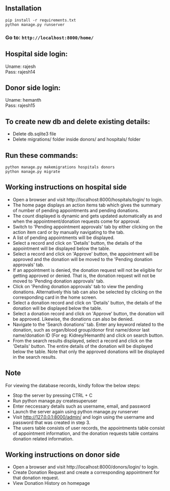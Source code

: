## Installation ##
```pip install -r requirements.txt```<br/>
```python manage.py runserver```


### Go to: ```http://localhost:8000/home/```

## Hospital side login: ##
Uname: rajesh<br/>
Pass: rajesh14

## Donor side login: ##
Uname: hemanth<br/>
Pass: rajesh15

## To create new db and delete existing details: ##
- Delete db.sqlite3 file
- Delete migrations/ folder inside donors/ and hospitals/ folder

## Run these commands: ##
```python manage.py makemigrations hospitals donors```<br/>
```python manage.py migrate```

## Working instructions on hospital side ##
- Open a browser and visit http://localhost:8000/hospitals/login/ to login.
- The home page displays an action items tab which gives the summary of number of pending appointments and pending donations.
- The count displayed is dynamic and gets updated automatically as and when the appointment/donation requests come for approval.
- Switch to 'Pending appointment approvals' tab by either clicking on the action item card or by manually navigating to the tab.
- A list of pending appointments will be displayed.
- Select a record and click on 'Details' button, the details of the appointment will be displayed below the table.
- Select a record and click on 'Approve' button, the appointment will be approved and the donation will be moved to the 'Pending donation approvals' tab. 
- If an appointment is denied, the donation request will not be eligible for getting approved or denied. That is, the donation request will not be moved to 'Pending donation approvals' tab.
- Click on 'Pending donation approvals' tab to view the pending donations. Alternatively this tab can also be selected by clicking on the corresponding card in the home screen.
- Select a donation record and click on 'Details' button, the details of the donation will be displayed below the table.
- Select a donation record and click on 'Approve' button, the donation will be approved. Likewise, the donations can also be denied.
- Navigate to the 'Search donations' tab. Enter any keyword related to the donation, such as organ/blood group/donor first name/donor last name/donation ID (For eg: Kidney/Hemanth) and click on search button. 
- From the search results displayed, select a record and click on the 'Details' button. The entire details of the donation will be displayed below the table. Note that only the approved donations will be displayed in the search results. 

## Note ## 
For viewing the database records, kindly follow the below steps:
- Stop the server by pressing CTRL + C
- Run python manage.py createsuperuser
- Enter neccessary details such as username, email, and password
- Launch the server again using python manage.py runserver 
- Visit http://127.0.0.1:8000/admin/ and login using the username and password that was created in step 3. 
- The users table consists of user records, the appointments table consist of appointment information, and the donation requests table contains donation related information.
   
## Working instructions on donor side ##
- Open a browser and visit http://localhost:8000/donors/login/ to login.
- Create Donation Request and create a corresponding appointment for that donation request.
- View Donation History on homepage

